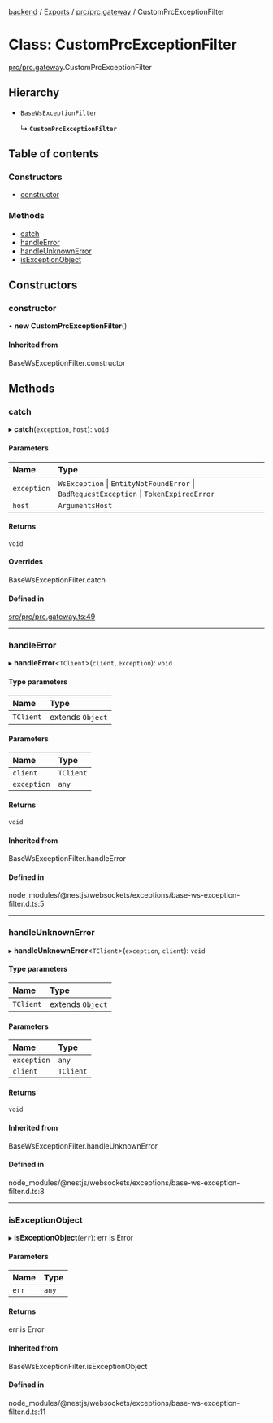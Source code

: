 [backend](../README.md) / [Exports](../modules.md) / [prc/prc.gateway](../modules/prc_prc_gateway.md) / CustomPrcExceptionFilter

# Class: CustomPrcExceptionFilter

[prc/prc.gateway](../modules/prc_prc_gateway.md).CustomPrcExceptionFilter

## Hierarchy

- `BaseWsExceptionFilter`

  ↳ **`CustomPrcExceptionFilter`**

## Table of contents

### Constructors

- [constructor](prc_prc_gateway.CustomPrcExceptionFilter.md#constructor)

### Methods

- [catch](prc_prc_gateway.CustomPrcExceptionFilter.md#catch)
- [handleError](prc_prc_gateway.CustomPrcExceptionFilter.md#handleerror)
- [handleUnknownError](prc_prc_gateway.CustomPrcExceptionFilter.md#handleunknownerror)
- [isExceptionObject](prc_prc_gateway.CustomPrcExceptionFilter.md#isexceptionobject)

## Constructors

### constructor

• **new CustomPrcExceptionFilter**()

#### Inherited from

BaseWsExceptionFilter.constructor

## Methods

### catch

▸ **catch**(`exception`, `host`): `void`

#### Parameters

| Name | Type |
| :------ | :------ |
| `exception` | `WsException` \| `EntityNotFoundError` \| `BadRequestException` \| `TokenExpiredError` |
| `host` | `ArgumentsHost` |

#### Returns

`void`

#### Overrides

BaseWsExceptionFilter.catch

#### Defined in

[src/prc/prc.gateway.ts:49](https://github.com/GQDeltex/ft_transcendence/blob/main/backend/src/prc/prc.gateway.ts#L49)

___

### handleError

▸ **handleError**<`TClient`\>(`client`, `exception`): `void`

#### Type parameters

| Name | Type |
| :------ | :------ |
| `TClient` | extends `Object` |

#### Parameters

| Name | Type |
| :------ | :------ |
| `client` | `TClient` |
| `exception` | `any` |

#### Returns

`void`

#### Inherited from

BaseWsExceptionFilter.handleError

#### Defined in

node_modules/@nestjs/websockets/exceptions/base-ws-exception-filter.d.ts:5

___

### handleUnknownError

▸ **handleUnknownError**<`TClient`\>(`exception`, `client`): `void`

#### Type parameters

| Name | Type |
| :------ | :------ |
| `TClient` | extends `Object` |

#### Parameters

| Name | Type |
| :------ | :------ |
| `exception` | `any` |
| `client` | `TClient` |

#### Returns

`void`

#### Inherited from

BaseWsExceptionFilter.handleUnknownError

#### Defined in

node_modules/@nestjs/websockets/exceptions/base-ws-exception-filter.d.ts:8

___

### isExceptionObject

▸ **isExceptionObject**(`err`): err is Error

#### Parameters

| Name | Type |
| :------ | :------ |
| `err` | `any` |

#### Returns

err is Error

#### Inherited from

BaseWsExceptionFilter.isExceptionObject

#### Defined in

node_modules/@nestjs/websockets/exceptions/base-ws-exception-filter.d.ts:11
